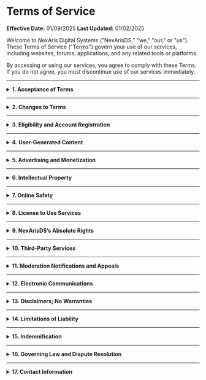 # Terms of Service

**Effective Date:** 01/09/2025 
**Last Updated:** 01/02/2025

Welcome to NexAris Digital Systems ("NexArisDS," "we," "our," or "us"). These Terms of Service ("Terms") govern your use of our services, including websites, forums, applications, and any related tools or platforms.  

By accessing or using our services, you agree to comply with these Terms. If you do not agree, you must discontinue use of our services immediately.  

---

<details>
<summary><strong>1. Acceptance of Terms</strong></summary>

By accessing or using NexArisDS services, you agree to:  
- Be bound by these Terms and all related policies.  
- Provide accurate, complete, and current information as required for certain services.  

If you do not agree with any part of these Terms, you are prohibited from using our services.  

</details>

---

<details>
<summary><strong>2. Changes to Terms</strong></summary>

NexArisDS reserves the right to modify these Terms at any time. Changes will be posted on this page and take effect immediately upon publication.  

**User Responsibility:** You are responsible for reviewing these Terms periodically. Continued use of our services constitutes your acceptance of any modifications.  

</details>

---

<details>
<summary><strong>3. Eligibility and Account Registration</strong></summary>

### Eligibility  
- You must be at least **13 years old** to use our services. Some features may have additional age or legal requirements.  

### Account Creation  
- Provide accurate and truthful information during registration.  
- Keep your account credentials confidential and secure.  
- Notify us immediately of unauthorized access through our [Helpdesk](https://helpdesk.nexarisds.org).  

NexArisDS reserves the right to terminate or suspend accounts that violate these Terms.  

</details>

---

<details>
<summary><strong>4. User-Generated Content</strong></summary>

### Ownership and Licensing  
- Users retain ownership of their content but grant NexArisDS a **non-exclusive, worldwide, royalty-free license** to use, display, and distribute the content for service purposes.  

### Prohibited Content  
Users must not upload or share content that:  
- Is defamatory, discriminatory, or promotes harm.  
- Violates privacy, intellectual property, or legal rights.  
- Contains explicit, harmful, or unsafe material.  

### Moderation  
NexArisDS reserves the right to:  
- Monitor and remove content that violates these Terms.  
- Suspend or terminate users responsible for such violations.  

</details>

---


<details>  
<summary><strong>5. Advertising and Monetization</strong></summary>  

### **Compliance Requirements**  
- All advertising and monetization activities on NexAris Digital Systems ("NexArisDS") must adhere to:  
  1. Our [Advertising Standards](https://docs.nexarisds.org/docs/Legal/advertising-standards).  
  2. These Terms of Service.  
- Advertisers and content creators are responsible for ensuring that their ads, sponsorships, or monetization activities do not violate any applicable laws or regulations.  

### **Advertising Standards Overview**  
- Our Advertising Standards explicitly prohibit:  
  - Misleading, inappropriate, or unsafe content.  
  - Content promoting illegal or NSFW material.  
  - Attempts to bypass NexArisDS's filters or guidelines.  
- Sponsored content or affiliate links must be clearly disclosed.  

### **Monetization Opportunities**  
- Eligible users may participate in monetization programs, including advertisements and sponsorships, provided they comply with NexArisDS's policies and the Advertising Standards.  

### **Violations and Enforcement**  
- Non-compliance with the Advertising Standards or these Terms may result in:  
  - Immediate removal of advertisements.  
  - Suspension or revocation of advertising privileges.  
  - Account suspension or permanent bans for repeat violations.  

For full details on acceptable advertising practices, refer to the [Advertising Standards](https://docs.nexarisds.org/docs/Legal/advertising-standards).  

</details>  

---

<details>
<summary><strong>6. Intellectual Property</strong></summary>

### NexArisDS Ownership  
All content, trademarks, and software are the intellectual property of NexArisDS or its licensors.  

### Restrictions  
Users may not:  
- Reproduce, distribute, or modify NexArisDS’s intellectual property without prior written consent.  
- Engage in reverse engineering or unauthorized use of our software or services.  

</details>

---

<details>
<summary><strong>7. Online Safety</strong></summary>

### User Responsibility  
- Protect your personal and sensitive information when interacting with others.  
- Report any safety concerns or violations to our [Helpdesk](https://helpdesk.nexarisds.org).  

### NexArisDS’s Role  
We are not liable for unsafe practices or third-party interactions initiated by users on our platforms.  

</details>

---

<details>
<summary><strong>8. License to Use Services</strong></summary>

NexArisDS grants you a limited, non-transferable license to use our services.  

**Restrictions:**  
- Do not disrupt or reverse-engineer our services.  
- Avoid any unlawful or harmful activities while using our platforms.  

</details>

---

<details>
<summary><strong>9. NexArisDS’s Absolute Rights</strong></summary>

### Scope  
NexArisDS reserves the right to take action against misuse of any service or product, including:  
- Revocation of product licenses.  
- Suspension or termination of accounts.  
- Legal action for unethical or illegal activities.  

These decisions are final and made at NexArisDS’s sole discretion.  

</details>

---

<details>
<summary><strong>10. Third-Party Services</strong></summary>

NexArisDS may integrate with third-party platforms or APIs.  

- We are not liable for the functionality, content, or policies of these third parties.  
- Users interact with third-party services at their own risk.  

</details>

---

<details>
<summary><strong>11. Moderation Notifications and Appeals</strong></summary>

### Notifications  
- NexArisDS will notify users of account suspensions or content removals whenever feasible.  

### Appeals  
- Users may appeal decisions via our [Helpdesk](https://helpdesk.nexarisds.org).  
- Appeals are reviewed case-by-case, and NexArisDS’s final decisions are binding.  

</details>

---

<details>
<summary><strong>12. Electronic Communications</strong></summary>

By using NexArisDS services, you agree to receive electronic communications, such as:  
- Moderation or policy updates.  
- Marketing materials (if subscribed).  

**Data Use:** NexArisDS will never sell your data to third parties.  

</details>

---

<details>
<summary><strong>13. Disclaimers; No Warranties</strong></summary>

NexArisDS services are provided "as is." We do not guarantee:  
- Uninterrupted service or error-free operation.  
- Compatibility with all user systems or software.  

</details>

---

<details>
<summary><strong>14. Limitations of Liability</strong></summary>

NexArisDS is not responsible for:  
- Indirect or consequential damages.  
- Loss of data, revenue, or service availability.  

</details>

---

<details>
<summary><strong>15. Indemnification</strong></summary>

You agree to indemnify NexArisDS against claims arising from:  
- Your use of our services.  
- Violations of these Terms.  

</details>

---

<details>
<summary><strong>16. Governing Law and Dispute Resolution</strong></summary>

### Governing Law  
These Terms are governed by the laws of the United States.  

### Dispute Resolution  
Disputes will be resolved through **binding arbitration** in New Orleans, Louisiana.  

</details>

---

<details>
<summary><strong>17. Contact Information</strong></summary>

If you have questions or concerns about these Terms, contact us at: [Insert Contact Information].  

</details>  